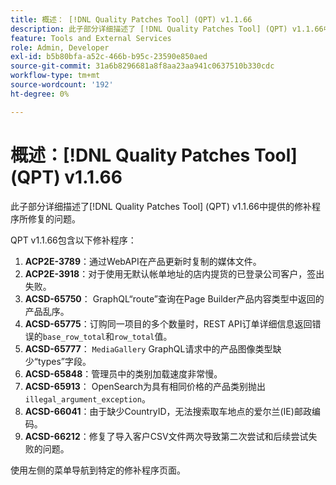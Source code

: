 ```yaml
---
title: 概述： [!DNL Quality Patches Tool] (QPT) v1.1.66
description: 此子部分详细描述了 [!DNL Quality Patches Tool] (QPT) v1.1.66中提供的修补程序所修复的问题。
feature: Tools and External Services
role: Admin, Developer
exl-id: b5b80bfa-a52c-466b-b95c-23590e850aed
source-git-commit: 31a6b8296681a8f8aa23aa941c0637510b330cdc
workflow-type: tm+mt
source-wordcount: '192'
ht-degree: 0%

---
```


# 概述：[!DNL Quality Patches Tool] (QPT) v1.1.66

此子部分详细描述了[!DNL Quality Patches Tool] (QPT) v1.1.66中提供的修补程序所修复的问题。

QPT v1.1.66包含以下修补程序：
1. **ACP2E-3789**：通过WebAPI在产品更新时复制的媒体文件。
1. **ACP2E-3918**：对于使用无默认帐单地址的店内提货的已登录公司客户，签出失败。
1. **ACSD-65750**： GraphQL“route”查询在Page Builder产品内容类型中返回的产品乱序。
1. **ACSD-65775**：订购同一项目的多个数量时，REST API订单详细信息返回错误的`base_row_total`和`row_total`值。
1. **ACSD-65777**： `MediaGallery` GraphQL请求中的产品图像类型缺少“types”字段。
1. **ACSD-65848**：管理员中的类别加载速度非常慢。
1. **ACSD-65913**： OpenSearch为具有相同价格的产品类别抛出`illegal_argument_exception`。
1. **ACSD-66041**：由于缺少CountryID，无法搜索取车地点的爱尔兰(IE)邮政编码。
1. **ACSD-66212**：修复了导入客户CSV文件两次导致第二次尝试和后续尝试失败的问题。

使用左侧的菜单导航到特定的修补程序页面。
